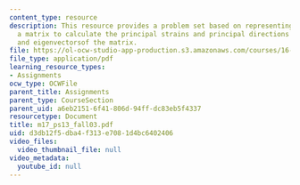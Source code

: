 ```yaml
---
content_type: resource
description: This resource provides a problem set based on representing strains as
  a matrix to calculate the principal strains and principal directions via the eigenvalue
  and eigenvectorsof the matrix.
file: https://ol-ocw-studio-app-production.s3.amazonaws.com/courses/16-01-unified-engineering-i-ii-iii-iv-fall-2005-spring-2006/d3db12f5dba4f313e7081d4bc6402406_m17_ps13_fall03.pdf
file_type: application/pdf
learning_resource_types:
- Assignments
ocw_type: OCWFile
parent_title: Assignments
parent_type: CourseSection
parent_uid: a6eb2151-6f41-806d-94ff-dc83eb5f4337
resourcetype: Document
title: m17_ps13_fall03.pdf
uid: d3db12f5-dba4-f313-e708-1d4bc6402406
video_files:
  video_thumbnail_file: null
video_metadata:
  youtube_id: null
---
```


